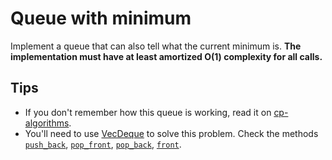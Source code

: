 # Queue with minimum

Implement a queue that can also tell what the current minimum is. **The implementation must have at least amortized O(1) complexity for all calls.**

## Tips

- If you don't remember how this queue is working, read it on [cp-algorithms](https://cp-algorithms.com/data_structures/stack_queue_modification.html).
- You'll need to use [VecDeque](https://doc.rust-lang.org/std/collections/struct.VecDeque.html) to solve this problem. Check the methods [`push_back`](https://doc.rust-lang.org/std/collections/struct.VecDeque.html#method.push_back), [`pop_front`](https://doc.rust-lang.org/std/collections/struct.VecDeque.html#method.pop_front), [`pop_back`](https://doc.rust-lang.org/std/collections/struct.VecDeque.html#method.pop_back), [`front`](https://doc.rust-lang.org/std/collections/struct.VecDeque.html#method.front).
